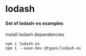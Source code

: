 # lodash

#### Set of lodash-es examples


install lodash dependencies
```
npm i lodash-es
npm i --save-dev @types/lodash-es
```
